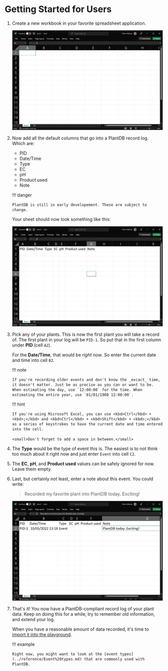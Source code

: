 # Getting Started for Users

1.  Create a new workbook in your favorite spreadsheet application.

    ![image-20220510225702059](getting-started-user.assets/image-20220510225702059.png)

1.  Now add all the default columns that go into a PlantDB record log. Which are:

    -   PID
    -   Date/Time
    -   Type
    -   EC
    -   pH
    -   Product used
    -   Note

    !!! danger

        PlantDB is still in early developement. These are subject to change.

    Your sheet should now look something like this:

    ![image-20220510230654123](getting-started-user.assets/image-20220510230654123.png)

1.  Pick any of your plants. This is now the first plant you will take a record of. The first plant in your log will be `PID-1`. So put that in the first column under **PID** (cell `A2`).

    For the **Date/Time**, that would be _right now_. So enter the current date and time into cell `B2`.

    !!! note

        If you're recording older events and don't know the _excact_ time, it doesn't matter. Just be as precise as you can or want to be. When estimating the day, use `12:00:00` for the time. When estimating the entire year, use `01/01/1980 12:00:00`.

    !!! hint

        If you're using Microsoft Excel, you can use <kbd>Ctrl</kbd> + <kbd>;</kbd> and <kbd>Ctrl</kbd> + <kbd>Shift</kbd> + <kbd>;</kbd> as a series of keystrokes to have the current date and time entered into the cell.

        <small>Don't forget to add a space in between.</small>

1.  The **Type** would be the type of event this is. The easiest is to not think too much about it right now and just enter `Event` into cell `C2`.

1.  The **EC**, **pH**, and **Product used** values can be safely ignored for now. Leave them empty.

1.  Last, but certainly not least, enter a note about this event. You could write:

    > Recorded my favorite plant into PlantDB today. Exciting!

    ![image-20220510231850124](getting-started-user.assets/image-20220510231850124.png)

1.  That's it! You now have a PlantDB-compliant record log of your plant data. Keep on doing this for a while, try to remember old information, and extend your log.

    When you have a reasonable amount of data recorded, it's time to [import it into the playground](/plantdb/playground).

    !!! example

        Right now, you might want to look at the [event types](../reference/Event%20types.md) that are commonly used with PlantDB.
